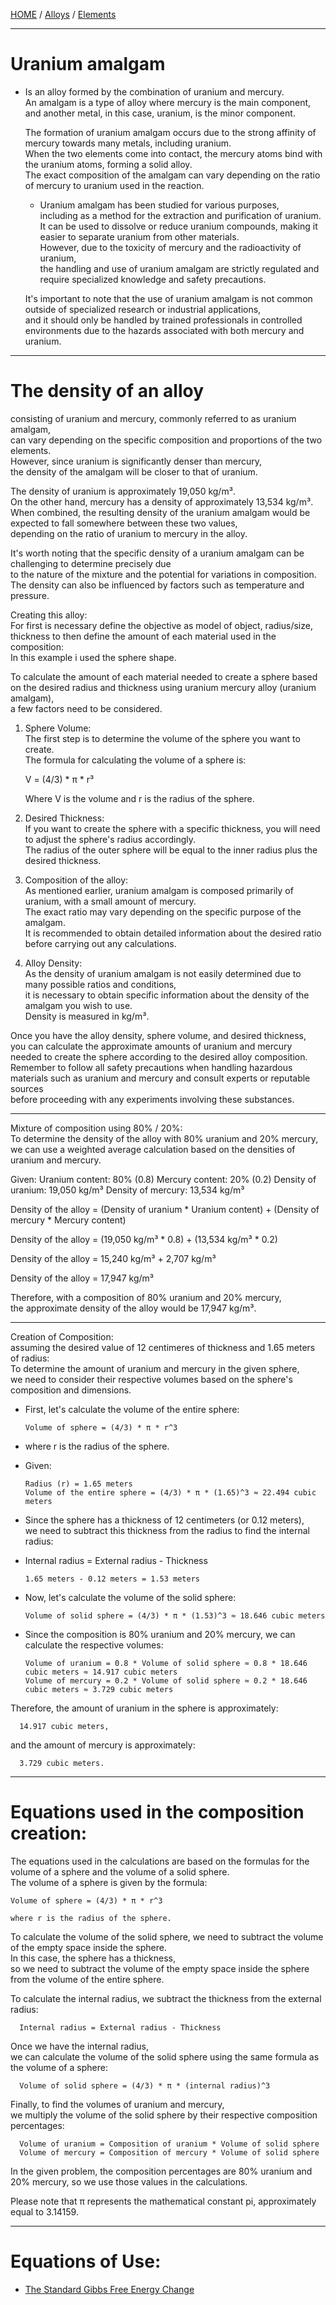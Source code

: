 [HOME](/README.md) / [Alloys](../readme.md) / [Elements](../../readme.md)   
  
---------------------
  
# Uranium amalgam   
  - Is an alloy formed by the combination of uranium and mercury.   
     An amalgam is a type of alloy where mercury is the main component,   
      and another metal, in this case, uranium, is the minor component.  
  
    The formation of uranium amalgam occurs due to the strong affinity of mercury towards many metals, including uranium.   
     When the two elements come into contact, the mercury atoms bind with the uranium atoms, forming a solid alloy.    
      The exact composition of the amalgam can vary depending on the ratio of mercury to uranium used in the reaction.    

     - Uranium amalgam has been studied for various purposes,    
        including as a method for the extraction and purification of uranium.   
         It can be used to dissolve or reduce uranium compounds, making it easier to separate uranium from other materials.    
          However, due to the toxicity of mercury and the radioactivity of uranium,    
           the handling and use of uranium amalgam are strictly regulated and require specialized knowledge and safety precautions.    
  
     It's important to note that the use of uranium amalgam is not common outside of specialized research or industrial applications,   
      and it should only be handled by trained professionals in controlled environments due to the hazards associated with both mercury and uranium.   

---------------------  

# The density of an alloy 
   consisting of uranium and mercury, commonly referred to as uranium amalgam,   
    can vary depending on the specific composition and proportions of the two elements.   
     However, since uranium is significantly denser than mercury,  
      the density of the amalgam will be closer to that of uranium.

   The density of uranium is approximately 19,050 kg/m³.   
    On the other hand, mercury has a density of approximately 13,534 kg/m³.   
     When combined, the resulting density of the uranium amalgam would be expected to fall somewhere between these two values,    
      depending on the ratio of uranium to mercury in the alloy.   

It's worth noting that the specific density of a uranium amalgam can be challenging to determine precisely due    
 to the nature of the mixture and the potential for variations in composition.    
  The density can also be influenced by factors such as temperature and pressure.   

Creating this alloy:  
For first is necessary define the objective as model of object, radius/size, thickness to then define the amount of each material used in the composition:  
In this example i used the sphere shape.   

To calculate the amount of each material needed to create a sphere based on the desired radius and thickness using uranium mercury alloy (uranium amalgam),   
 a few factors need to be considered.

1. Sphere Volume:   
    The first step is to determine the volume of the sphere you want to create.   
     The formula for calculating the volume of a sphere is:    

    V = (4/3) * π * r³   

    Where V is the volume and r is the radius of the sphere.   

2. Desired Thickness:  
    If you want to create the sphere with a specific thickness, you will need to adjust the sphere's radius accordingly.    
     The radius of the outer sphere will be equal to the inner radius plus the desired thickness.   

3. Composition of the alloy:   
    As mentioned earlier, uranium amalgam is composed primarily of uranium, with a small amount of mercury.    
     The exact ratio may vary depending on the specific purpose of the amalgam.    
      It is recommended to obtain detailed information about the desired ratio before carrying out any calculations.    

4. Alloy Density:   
    As the density of uranium amalgam is not easily determined due to many possible ratios and conditions,   
     it is necessary to obtain specific information about the density of the amalgam you wish to use.   
      Density is measured in kg/m³.

Once you have the alloy density, sphere volume, and desired thickness,    
 you can calculate the approximate amounts of uranium and mercury needed to create the sphere according to the desired alloy composition.   
  Remember to follow all safety precautions when handling hazardous materials such as uranium and mercury and consult experts or reputable sources    
   before proceeding with any experiments involving these substances.   

------------------  

Mixture of composition using 80% / 20%:   
To determine the density of the alloy with 80% uranium and 20% mercury, we can use a weighted average calculation based on the densities of uranium and mercury.

Given:
Uranium content: 80% (0.8)
Mercury content: 20% (0.2)
Density of uranium: 19,050 kg/m³
Density of mercury: 13,534 kg/m³

Density of the alloy = (Density of uranium * Uranium content) + (Density of mercury * Mercury content)

Density of the alloy = (19,050 kg/m³ * 0.8) + (13,534 kg/m³ * 0.2)

Density of the alloy = 15,240 kg/m³ + 2,707 kg/m³

Density of the alloy = 17,947 kg/m³

Therefore, with a composition of 80% uranium and 20% mercury,   
the approximate density of the alloy would be 17,947 kg/m³.

------------------   

Creation of Composition:    
 assuming the desired value of 12 centimeres of thickness and 1.65 meters of radius:    
  To determine the amount of uranium and mercury in the given sphere,    
   we need to consider their respective volumes based on the sphere's composition and dimensions.   

- First, let's calculate the volume of the entire sphere:

      Volume of sphere = (4/3) * π * r^3

- where r is the radius of the sphere.

- Given:       

      Radius (r) = 1.65 meters      
      Volume of the entire sphere = (4/3) * π * (1.65)^3 ≈ 22.494 cubic meters        

- Since the sphere has a thickness of 12 centimeters (or 0.12 meters),   
   we need to subtract this thickness from the radius to find the internal radius:

- Internal radius = External radius - Thickness    
                      
      1.65 meters - 0.12 meters = 1.53 meters    

- Now, let's calculate the volume of the solid sphere:   

      Volume of solid sphere = (4/3) * π * (1.53)^3 ≈ 18.646 cubic meters

- Since the composition is 80% uranium and 20% mercury, we can calculate the respective volumes:   
                        
      Volume of uranium = 0.8 * Volume of solid sphere ≈ 0.8 * 18.646 cubic meters ≈ 14.917 cubic meters  
      Volume of mercury = 0.2 * Volume of solid sphere ≈ 0.2 * 18.646 cubic meters ≈ 3.729 cubic meters  

Therefore, the amount of uranium in the sphere is approximately:

      14.917 cubic meters,   
                  
 and the amount of mercury is approximately:  
                   
      3.729 cubic meters.
                  
----------------------

# Equations used in the composition creation:  
   The equations used in the calculations are based on the formulas for the volume of a sphere and the volume of a solid sphere.   
    The volume of a sphere is given by the formula:

    Volume of sphere = (4/3) * π * r^3

    where r is the radius of the sphere.

To calculate the volume of the solid sphere, we need to subtract the volume of the empty space inside the sphere.    
 In this case, the sphere has a thickness,       
  so we need to subtract the volume of the empty space inside the sphere from the volume of the entire sphere.     
 
To calculate the internal radius, we subtract the thickness from the external radius:    

      Internal radius = External radius - Thickness

Once we have the internal radius,      
 we can calculate the volume of the solid sphere using the same formula as the volume of a sphere:    

      Volume of solid sphere = (4/3) * π * (internal radius)^3

Finally, to find the volumes of uranium and mercury,     
 we multiply the volume of the solid sphere by their respective composition percentages:   

      Volume of uranium = Composition of uranium * Volume of solid sphere
      Volume of mercury = Composition of mercury * Volume of solid sphere

In the given problem, the composition percentages are 80% uranium and 20% mercury, so we use those values in the calculations.    

Please note that π represents the mathematical constant pi, approximately equal to 3.14159.   


----------------------

#  Equations of Use:  
 - [The Standard Gibbs Free Energy Change](/assets/docs/universe/equations/Heat-Energy/Energy/1.md)   
